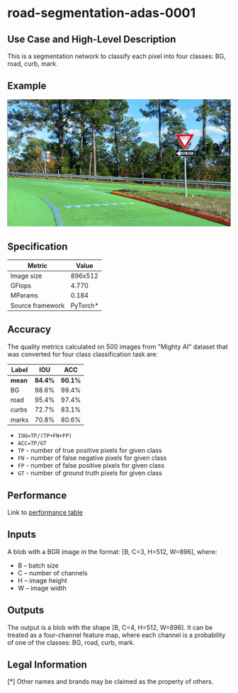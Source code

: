 # road-segmentation-adas-0001

## Use Case and High-Level Description

This is a segmentation network to classify each pixel into four classes: BG, road, curb, mark.

## Example

![](./road-segmentation-adas-0001.png)

## Specification
| Metric          | Value    |
|-----------------|----------|
| Image size      | 896x512  |
| GFlops          | 4.770    |
| MParams         | 0.184    |
| Source framework| PyTorch* |

## Accuracy

The quality metrics calculated on 500 images from "Mighty AI" dataset
that was converted for four class classification task are:

| Label    |       IOU |       ACC |
|----------|-----------|-----------|
| **mean** | **84.4%** | **90.1%** |
| BG       |     98.6% |     99.4% |
| road     |     95.4% |     97.4% |
| curbs    |     72.7% |     83.1% |
| marks    |     70.8% |     80.6% |

- `IOU=TP/(TP+FN+FP)`
- `ACC=TP/GT`
- `TP` - number of true positive pixels for given class
- `FN` - number of false negative pixels for given class
- `FP` - number of false positive pixels for given class
- `GT` - number of ground truth pixels for given class

## Performance
Link to [performance table](https://software.intel.com/en-us/openvino-toolkit/benchmarks)

## Inputs

A blob with a BGR image in the format: [B, C=3, H=512, W=896], where:

- B – batch size
- C – number of channels
- H – image height
- W – image width

## Outputs

The output is a blob with the shape [B, C=4, H=512, W=896]. It can be treated as a four-channel feature map, where each channel is a probability of one of the classes: BG, road, curb, mark.

## Legal Information
[*] Other names and brands may be claimed as the property of others.
